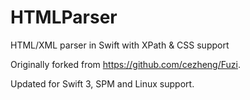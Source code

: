 # HTMLParser
HTML/XML parser in Swift with XPath &amp; CSS support

Originally forked from https://github.com/cezheng/Fuzi.

Updated for Swift 3, SPM and Linux support.
